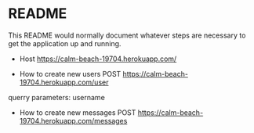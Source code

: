 # README

This README would normally document whatever steps are necessary to get the
application up and running.

* Host
  https://calm-beach-19704.herokuapp.com/

* How to create new users
POST  https://calm-beach-19704.herokuapp.com/user

querry parameters: username

* How to create new messages
POST  https://calm-beach-19704.herokuapp.com/messages
